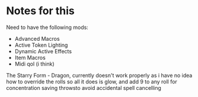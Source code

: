 # Notes for this
Need to have the following mods:
 - Advanced Macros
 - Active Token Lighting
 - Dynamic Active Effects
 - Item Macros
 - Midi qol (i think)

The Starry Form - Dragon, currently doesn't work properly as i have no idea how to override the rolls so all it does is glow, and add 9 to any roll for concentration saving throwsto avoid accidental spell cancelling
